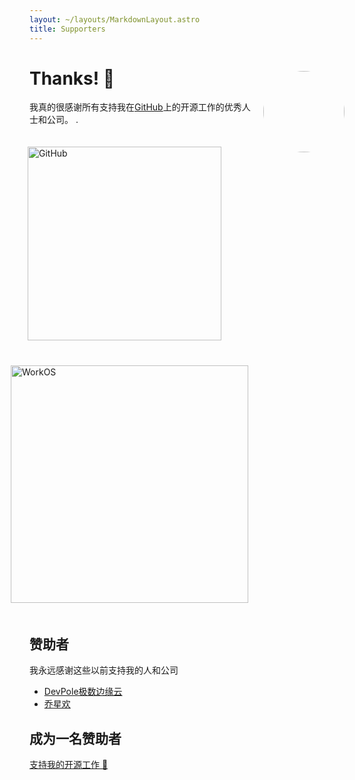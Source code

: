 ```yaml
---
layout: ~/layouts/MarkdownLayout.astro
title: Supporters
---
```


<style is:inline>
.reward-price {
	font-size: 14px;
	position: relative;
	bottom: 2px;
	left: 2px;
	letter-spacing: 0;
}

#thanks-gif {
	margin-top: 30px;
	margin-left: 20px;
	border-radius: 50%;
}

.sponsor {
	box-sizing: border-box;
	display: inline-block;
	vertical-align: middle;
	padding: 20px 0;
	margin-right: 40px;
}

.sponsor:last-of-type {
	margin-right: 0;
}

.sponsor img {
	padding: 0;
	margin: 0;
	box-shadow: none;
}

@media (prefers-color-scheme: dark) {
	.sponsor {
		background-color: #fff;
		border-radius: 5px;
		margin: 20px 0;
		padding: 20px;
		position: unset !important;
	}
}

.silver-sponsor .sponsor {
	display: block;
}

/* Fix the Twitter widget width on mobile */
twitterwidget {
	width: unset !important;
}
</style>

<img id="thanks-gif" src="https://user-images.githubusercontent.com/170270/34912417-66acc388-f8e1-11e7-8350-8e7a321ef97f.gif" width="130" align="right" class="hidden sm:block">

# Thanks! <span class="pl-2">🙌</span>

我真的很感谢所有支持我在[GitHub](https://github.com/darkmatter2048)上的开源工作的优秀人士和公司。 .

<!-- ## <span>🦄🌈</span> Sponsor <span class="reward-price">[$1500/month](https://github.com/sponsors/sindresorhus)</span>

None -->

<!-- ## <span>🦄</span> Sponsor <span class="reward-price not-prose">[$1000/month](https://www.patreon.com/bePatron?c=95723&rid=1917470)</span> -->

<a href="https://www.qiaoxh.com/?from=dyblog.online" class="sponsor" rel="nofollow" style="position:relative;left:-3px">
	<img src="/assets/thanks/logo.png" width="310" alt="GitHub">
</a>
<br>
<a href="https://www.devpole.com/?from=dyblog.online" class="sponsor" rel="nofollow" style="position:relative;left:-30px">
	<img src="/assets/thanks/poster-logo.png" width="380" alt="WorkOS">
</a>
<br>




## 赞助者 <span class="reward-price not-prose">

我永远感谢这些以前支持我的人和公司

- [DevPole极数边缘云](https://www.devpole.com/?from=dyblog.online)
- [乔星欢](https://www.qiaoxh.com/?from=dyblog.online)

## 成为一名赞助者

[支持我的开源工作 🙌](donate)